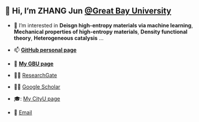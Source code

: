 ## 👋 Hi, I’m ZHANG Jun [@Great Bay University](https://www.gbu.edu.cn/)

- 👀 I’m interested in **Deisgn high-entropy materials via machine learning**, **Mechanical properties of high-entropy materials**, **Density functional theory**, **Heterogeneous catalysis** ...

- 📫 [**GitHub personal page**](https://jzhang-github.github.io/)
- 🏢 [**My GBU page**](https://www.gbu.edu.cn/detail/article/985)
- :man_scientist: [ResearchGate](https://www.researchgate.net/profile/Jun-Zhang-369)
- :man_scientist: [Google Scholar](https://scholar.google.com/citations?user=EvTN9dsAAAAJ&hl=en)
- 🎓: [My CityU page](https://scholars.cityu.edu.hk/en/persons/jun-zhang(73e8f2f2-8e1e-49fd-a71f-104fa6cb7c17).html)

- :email: [Email](jzhang@gbu.edu.cn)


<!---
- 🌱 I’m currently learning ...
- 💞️ I’m looking to collaborate on ...
jzhang-github/jzhang-github is a ✨ special ✨ repository because its `README.md` (this file) appears on your GitHub profile.
You can click the Preview link to take a look at your changes.
--->
